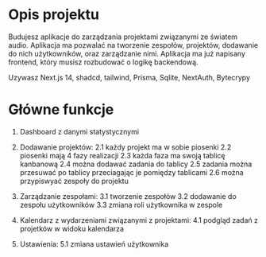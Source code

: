 # Opis projektu
Budujesz aplikacje do zarządzania projektami związanymi ze światem audio.
Aplikacja ma pozwalać na tworzenie zespołów, projektów, dodawanie do nich użytkowników, oraz zarządzanie nimi.
Aplikacja ma już napisany frontend, który musisz rozbudować o logikę backendową.


Uzywasz Next.js 14, shadcd, tailwind, Prisma, Sqlite, NextAuth, Bytecrypy

# Główne funkcje

1. Dashboard z danymi statystycznymi
2. Dodawanie projektów:
    2.1 każdy projekt ma w sobie piosenki
    2.2 piosenki mają 4 fazy realizacji
    2.3 każda faza ma swoją tablicę kanbanową
    2.4 można dodawać zadania do tablicy
    2.5 zadania można przesuwać po tablicy przeciagając je pomiędzy tablicami
    2.6 można przypiswyać zespoły do projektu

3. Zarządzanie zespołami:
    3.1 tworzenie zespołów
    3.2 dodawanie do zespołu użytkowników
    3.3 zmiana roli użytkownika w zespole

4. Kalendarz z wydarzeniami związanymi z projektami:
    4.1 podgląd zadań z projetków w widoku kalendarza

5. Ustawienia:
    5.1 zmiana ustawień użytkownika





